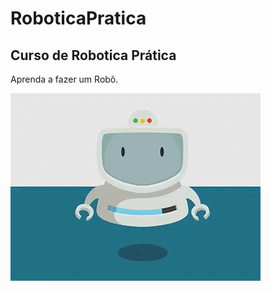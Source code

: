 # RoboticaPratica
## Curso de Robotica Prática
 Aprenda a fazer um Robô.
 
 ![Robô dancante](https://github.com/alpedone/RoboticaPratica/blob/master/tenor.gif)
 
